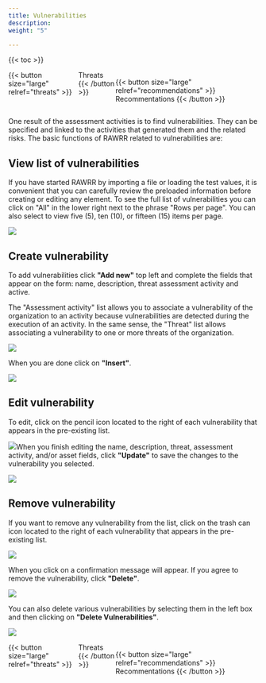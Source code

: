 ```yaml
---
title: Vulnerabilities
description: 
weight: "5"

---
```

{{< toc >}}

<div style="display: flex; justify-content: space-between">
{{< button size="large" relref="threats" >}} <i class="arrow left"></i> Threats {{< /button >}}

{{< button size="large" relref="recommendations" >}} Recommentations <i class="arrow right"></i>{{< /button >}}
</div>

One result of the assessment activities is to find vulnerabilities. They can be specified and linked to the activities that generated them and the related risks. The basic functions of RAWRR related to vulnerabilities are:

## View list of vulnerabilities

If you have started RAWRR by importing a file or loading the test values, it is convenient that you can carefully review the preloaded information before creating or editing any element. To see the full list of vulnerabilities you can click on "All" in the lower right next to the phrase "Rows per page". You can also select to view five (5), ten (10), or fifteen (15) items per page.

![](/images/am-lista.png)

## Create vulnerability

To add vulnerabilities click **"Add new"** top left and complete the fields that appear on the form: name, description, threat assessment activity and active.

The "Assessment activity" list allows you to associate a vulnerability of the organization to an activity because vulnerabilities are detected during the execution of an activity. In the same sense, the "Threat" list allows associating a vulnerability to one or more threats of the organization.

![](/images/vul-nueva-1.png)

When you are done click on **"Insert"**.

![](/images/vul-nueva-2.png)

## Edit vulnerability

To edit, click on the pencil icon located to the right of each vulnerability that appears in the pre-existing list.

![](/images/vul-editar-1.png)When you finish editing the name, description, threat, assessment activity, and/or asset fields, click **"Update"** to save the changes to the vulnerability you selected.

![](/images/vul-editar-2.png)

## Remove vulnerability

If you want to remove any vulnerability from the list, click on the trash can icon located to the right of each vulnerability that appears in the pre-existing list.

![](/images/vul-eliminar-1.png)

When you click on a confirmation message will appear. If you agree to remove the vulnerability, click **"Delete"**.

![](/images/vul-eliminar-2.png)

You can also delete various vulnerabilities by selecting them in the left box and then clicking on **"Delete Vulnerabilities"**.

![](/images/vul-eliminar-3.png)

<div style="display: flex; justify-content: space-between">
{{< button size="large" relref="threats" >}} <i class="arrow left"></i> Threats  {{< /button >}}

{{< button size="large" relref="recommendations" >}} Recommentations <i class="arrow right"></i>{{< /button >}}
</div>